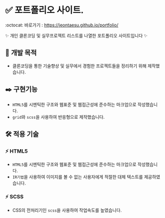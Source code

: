 # ✅ 포트폴리오 사이트.
:octocat: 바로가기 : https://jeontaesu.github.io/portfolio/

<!-- <img src="https://github.com/light9639/NaverClone/assets/95972251/0103b5b5-5227-41eb-acb4-c350fc5a94b5" alt="Naver" /><br/> -->

✨ 개인 클론코딩 및 실무프로젝트 리스트를 나열한 포트폴리오 사이트입니다 ✨
## :dart: 개발 목적
- 클론코딩을 통한 기술향상 및 실무에서 경험한 프로젝트들을 정리하기 위해 제작했습니다.
## :black_nib: 구현기능
- `HTML5`를 시멘틱한 구조와 웹표준 및 웹접근성에 준수하는 마크업으로 작성했습니다.
- `grid`와 `scss`을 사용하여 반응형으로 제작했습니다.
## :hammer_and_wrench: 적용 기술
### :zap: HTML5
- `HTML5`를 시멘틱한 구조와 웹표준 및 웹접근성에 준수하는 마크업으로 작성했습니다.
- `IR기법`을 사용하여 이미지를 볼 수 없는 사용자에게 적절한 대체 텍스트를 제공하였습니다.
### :zap: SCSS
- CSS의 전처리기인 `scss`을 사용하여 작업속도를 높였습니다. 
